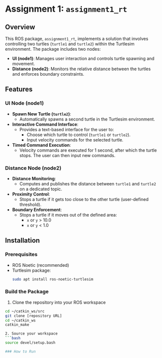 # Assignment 1: `assignment1_rt`

## Overview
This ROS package, `assignment1_rt`, implements a solution that involves controlling two turtles (`turtle1` and `turtle2`) within the Turtlesim environment. The package includes two nodes:
- **UI (node1)**: Manages user interaction and controls turtle spawning and movement.
- **Distance (node2)**: Monitors the relative distance between the turtles and enforces boundary constraints.

## Features

### UI Node (node1)
- **Spawn New Turtle (`turtle2`)**:
  - Automatically spawns a second turtle in the Turtlesim environment.
- **Interactive Command Interface**:
  - Provides a text-based interface for the user to:
    - Choose which turtle to control (`turtle1` or `turtle2`).
    - Input velocity commands for the selected turtle.
- **Timed Command Execution**:
  - Velocity commands are executed for 1 second, after which the turtle stops. The user can then input new commands.

### Distance Node (node2)
- **Distance Monitoring**:
  - Computes and publishes the distance between `turtle1` and `turtle2` on a dedicated topic.
- **Proximity Control**:
  - Stops a turtle if it gets too close to the other turtle (user-defined threshold).
- **Boundary Enforcement**:
  - Stops a turtle if it moves out of the defined area:
    - `x` or `y` > 10.0
    - `x` or `y` < 1.0

## Installation

### Prerequisites
- ROS Noetic (recommended)
- Turtlesim package:
  ```bash
  sudo apt install ros-noetic-turtlesim

### Build the Package
1. Clone the repository into your ROS workspace
  ```bash
  cd ~/catkin_ws/src
  git clone [repository URL]
  cd ~/catkin_ws
  catkin_make

2. Source your workspace
  ```bash
  source devel/setup.bash

### How to Run
